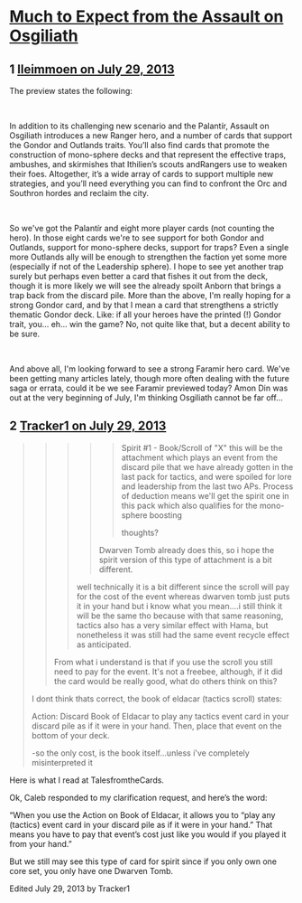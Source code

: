 # [Much to Expect from the Assault on Osgiliath](https://community.fantasyflightgames.com/topic/87375-much-to-expect-from-the-assault-on-osgiliath/)

## 1 [lleimmoen on July 29, 2013](https://community.fantasyflightgames.com/topic/87375-much-to-expect-from-the-assault-on-osgiliath/?do=findComment&comment=825313)

The preview states the following:

 

In addition to its challenging new scenario and the Palantír, Assault on Osgiliath introduces a new Ranger hero, and a number of cards that support the Gondor and Outlands traits. You’ll also find cards that promote the construction of mono-sphere decks and that represent the effective traps, ambushes, and skirmishes that Ithilien’s scouts andRangers use to weaken their foes. Altogether, it’s a wide array of cards to support multiple new strategies, and you’ll need everything you can find to confront the Orc and Southron hordes and reclaim the city.

 

So we've got the Palantír and eight more player cards (not counting the hero). In those eight cards we're to see support for both Gondor and Outlands, support for mono-sphere decks, support for traps? Even a single more Outlands ally will be enough to strengthen the faction yet some more (especially if not of the Leadership sphere). I hope to see yet another trap surely but perhaps even better a card that fishes it out from the deck, though it is more likely we will see the already spoilt Anborn that brings a trap back from the discard pile. More than the above, I'm really hoping for a strong Gondor card, and by that I mean a card that strengthens a strictly thematic Gondor deck. Like: if all your heroes have the printed (!) Gondor trait, you... eh... win the game? No, not quite like that, but a decent ability to be sure.

 

And above all, I'm looking forward to see a strong Faramir hero card. We've been getting many articles lately, though more often dealing with the future saga or errata, could it be we see Faramir previewed today? Amon Din was out at the very beginning of July, I'm thinking Osgiliath cannot be far off...

## 2 [Tracker1 on July 29, 2013](https://community.fantasyflightgames.com/topic/87375-much-to-expect-from-the-assault-on-osgiliath/?do=findComment&comment=825831)

> > > > > Spirit #1 - Book/Scroll of "X" this will be the attachment which plays an event from the discard pile that we have already gotten in the last pack for tactics, and were spoiled for lore and leadership from the last two APs. Process of deduction means we'll get the spirit one in this pack which also qualifies for the mono-sphere boosting
> > > > > 
> > > > > thoughts?
> > > > 
> > > > Dwarven Tomb already does this, so i hope the spirit version of this type of attachment is a bit different.
> > > 
> > > well technically it is a bit different since the scroll will pay for the cost of the event whereas dwarven tomb just puts it in your hand but i know what you mean....i still think it will be the same tho because with that same reasoning, tactics also has a very similar effect with Hama, but nonetheless it was still had the same event recycle effect as anticipated.
> > 
> > From what i understand is that if you use the scroll you still need to pay for the event. It's not a freebee, although, if it did the card would be really good, what do others think on this?
> 
> I dont think thats correct, the book of eldacar (tactics scroll) states:
> 
> Action: Discard Book of Eldacar to play any tactics event card in your discard pile as if it were in your hand. Then, place that event on the bottom of your deck.
> 
> -so the only cost, is the book itself...unless i've completely misinterpreted it

Here is what I read at TalesfromtheCards.

Ok, Caleb responded to my clarification request, and here’s the word:

“When you use the Action on Book of Eldacar, it allows you to “play any (tactics) event card in your discard pile as if it were in your hand.” That means you have to pay that event’s cost just like you would if you played it from your hand.”

But we still may see this type of card for spirit since if you only own one core set, you only have one Dwarven Tomb.

Edited July 29, 2013 by Tracker1


